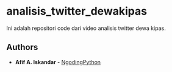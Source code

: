 # analisis_twitter_dewakipas

Ini adalah repositori code dari video analisis twitter dewa kipas.


## Authors

* **Afif A. Iskandar** - [NgodingPython](https://youtube.com/NgodingPython)
